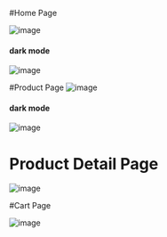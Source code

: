 #Home Page 

![image](https://github.com/shanky-ced/React-Sweet-Shop/assets/108118506/af5e8e4c-2640-4337-a5ad-46a4d1179b53)

#### dark mode 
![image](https://github.com/shanky-ced/React-Sweet-Shop/assets/108118506/14397344-0043-4275-9891-45afa1127deb)


#Product Page 
![image](https://github.com/shanky-ced/React-Sweet-Shop/assets/108118506/fa000540-0240-461d-bcdf-980aee93088a)
#### dark mode 
![image](https://github.com/shanky-ced/React-Sweet-Shop/assets/108118506/7c2d1fa7-c25b-4c81-8d2b-a6b9de6bfdc9)

# Product Detail Page
![image](https://github.com/shanky-ced/React-Sweet-Shop/assets/108118506/e923cf4f-c348-4daf-bd47-2d4bdc3b4a31)

#Cart Page

![image](https://github.com/shanky-ced/React-Sweet-Shop/assets/108118506/475be382-f4db-4058-b96a-3ccff231df50)

